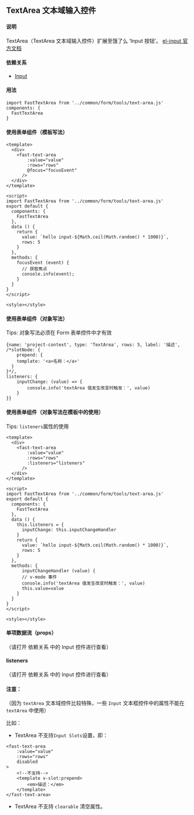 ## TextArea 文本域输入控件

#### 说明
TextArea（TextArea 文本域输入控件）扩展至饿了么 ‘Input 按钮’。
[el-input 官方文档](https://element.eleme.cn/#/zh-CN/component/input)

#### 依赖关系
- [Input](https://github.com/zhangh-design/vue-frame/tree/master/document/form/tools/Input)

#### 用法

```
import FastTextArea from '../common/form/tools/text-area.js'
components: {
  FastTextArea
}
```

#### 使用表单组件（模板写法）

```
<template>
  <div>
    <fast-text-area
        :value="value"
        :rows="rows"
        @focus="focusEvent"
      />
  </div>
</template>

<script>
import FastTextArea from '../common/form/tools/text-area.js'
export default {
  components: {
    FastTextArea
  },
  data () {
    return {
      value: `hello input-${Math.ceil(Math.random() * 1000)}`,
      rows: 5
    }
  },
  methods: {
    focusEvent (event) {
      // 获取焦点
      console.info(event);
    }  
  }
}
</script>

<style></style>

```

#### 使用表单组件（对象写法）

Tips: 对象写法必须在 Form 表单控件中才有效

```
{name: 'project-context', type: 'TextArea', rows: 5, label: '描述',
/*slotNode: {
	prepend: {
    template: '<a>名称：</a>'
  }
}*/,
listeners: {
    inputChange: (value) => {
        console.info('textArea 值发生改变时触发：', value)
    }
}}
```

#### 使用表单组件（对象写法在模板中的使用）

Tips: `listeners`属性的使用

```
<template>
  <div>
    <fast-text-area
        :value="value"
        :rows="rows"
        :listeners="listeners"
      />
  </div>
</template>

<script>
import FastTextArea from '../common/form/tools/text-area.js'
export default {
  components: {
    FastTextArea
  },
  data () {
    this.listeners = {
      inputChange: this.inputChangeHandler
    }
    return {
      value: `hello input-${Math.ceil(Math.random() * 1000)}`,
      rows: 5
    }
  },
  methods: {
      inputChangeHandler (value) {
      // v-mode 事件
      console.info('textArea 值发生改变时触发：', value)
      this.value=value
    }
  }
}
</script>

<style></style>

```

#### 单项数据流（props）
（请打开 依赖关系 中的 Input 控件进行查看）

#### listeners
（请打开 依赖关系 中的 Input 控件进行查看）

#### 注意：

（因为 `textArea` 文本域控件比较特殊，一些 `Input` 文本框控件中的属性不能在 `textArea` 中使用）

比如：

- TextArea 不支持`Input Slots`设置，即：
  
```
<fast-text-area
    :value="value"
    :rows="rows"
    disabled
>
    <!--不支持-->
    <template v-slot:prepend>
        <em>描述：</em>
    </template>
</fast-text-area>
```

- TextArea 不支持 `clearable` 清空属性。
